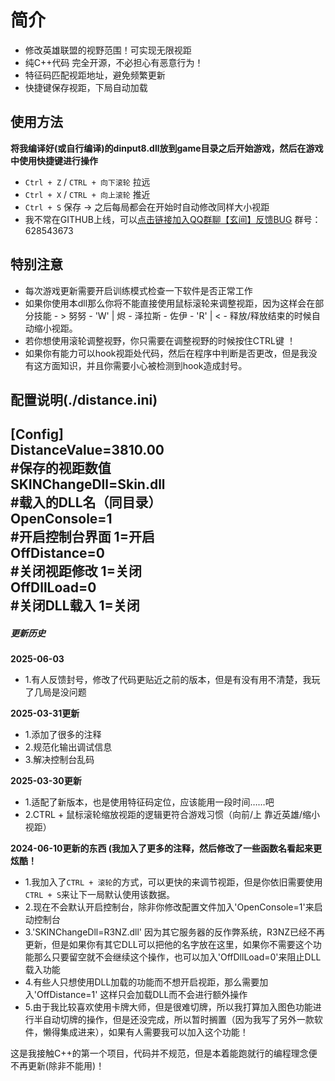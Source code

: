 # 简介
- 修改英雄联盟的视野范围！可实现无限视距  
- 纯C++代码 完全开源，不必担心有恶意行为！
- 特征码匹配视距地址，避免频繁更新
- 快捷键保存视距，下局自动加载

## 使用方法   
**将我编译好(或自行编译)的dinput8.dll放到game目录之后开始游戏，然后在游戏中使用快捷键进行操作**   
- `Ctrl + Z` / `CTRL + 向下滚轮` 拉远  
- `Ctrl + X` / `CTRL + 向上滚轮` 推近  
- `Ctrl + S` 保存 -> 之后每局都会在开始时自动修改同样大小视距
- 我不常在GITHUB上线，可以[点击链接加入QQ群聊【玄间】反馈BUG](http://qm.qq.com/cgi-bin/qm/qr?_wv=1027&k=Okd2GD-paHivHmPCH3HejuxztqUYlscU&authKey=l0grOm6QHx89Lc09DnpWrQbhFkdW2fxKVxJMY7RvvBX%2BGnxHvidgohivYryzO3Gu&noverify=0&group_code=628543673) 群号：628543673

## 特别注意
- 每次游戏更新需要开启训练模式检查一下软件是否正常工作
- 如果你使用本dll那么你将不能直接使用鼠标滚轮来调整视距，因为这样会在部分技能 - > 努努 - 'W' | 烬 - 泽拉斯 - 佐伊 - 'R' |  < - 释放/释放结束的时候自动缩小视距。   
- 若你想使用滚轮调整视野，你只需要在调整视野的时候按住CTRL键 ！   
- 如果你有能力可以hook视距处代码，然后在程序中判断是否更改，但是我没有这方面知识，并且你需要小心被检测到hook造成封号。     


## 配置说明(./distance.ini)   
[Config]  
DistanceValue=3810.00  
#保存的视距数值  
SKINChangeDll=Skin.dll   
#载入的DLL名（同目录）  
OpenConsole=1   
#开启控制台界面 1=开启  
OffDistance=0    
#关闭视距修改 1=关闭  
OffDllLoad=0   
#关闭DLL载入 1=关闭
--
##### 更新历史
**2025-06-03**
- 1.有人反馈封号，修改了代码更贴近之前的版本，但是有没有用不清楚，我玩了几局是没问题

**2025-03-31更新**
- 1.添加了很多的注释
- 2.规范化输出调试信息
- 3.解决控制台乱码

**2025-03-30更新**
- 1.适配了新版本，也是使用特征码定位，应该能用一段时间……吧
- 2.CTRL + 鼠标滚轮缩放视距的逻辑更符合游戏习惯（向前/上 靠近英雄/缩小视距）

  
**2024-06-10更新的东西 (我加入了更多的注释，然后修改了一些函数名看起来更炫酷！**  
- 1.我加入了`CTRL + 滚轮`的方式，可以更快的来调节视距，但是你依旧需要使用`CTRL + S`来让下一局默认使用该数据。
- 2.现在不会默认开启控制台，除非你修改配置文件加入'OpenConsole=1'来启动控制台
- 3.'SKINChangeDll=R3NZ.dll' 因为其它服务器的反作弊系统，R3NZ已经不再更新，但是如果你有其它DLL可以把他的名字放在这里，如果你不需要这个功能那么只要留空就不会继续这个操作，也可以加入'OffDllLoad=0'来阻止DLL载入功能
- 4.有些人只想使用DLL加载的功能而不想开启视距，那么需要加入'OffDistance=1' 这样只会加载DLL而不会进行额外操作
- 5.由于我比较喜欢使用卡牌大师，但是很难切牌，所以我打算加入图色功能进行半自动切牌的操作，但是还没完成，所以暂时搁置（因为我写了另外一款软件，懒得集成进来），如果有人需要我可以加入这个功能！  

这是我接触C++的第一个项目，代码并不规范，但是本着能跑就行的编程理念便不再更新(除非不能用)！  
